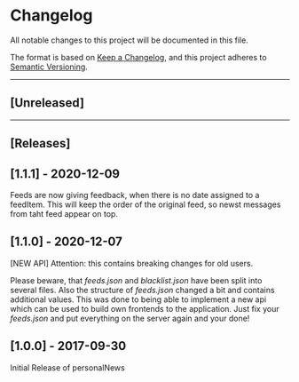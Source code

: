 # Changelog

All notable changes to this project will be documented in this file.

The format is based on [Keep a Changelog](https://keepachangelog.com/en/1.0.0/),
and this project adheres to [Semantic Versioning](https://semver.org/spec/v2.0.0.html).

---

## [Unreleased]

---

## [Releases]

## [1.1.1] - 2020-12-09

Feeds are now giving feedback, when there is no date assigned to a feedItem. This will keep the order of the original feed, so newst messages from taht feed appear on top.

## [1.1.0] - 2020-12-07

[NEW API]
Attention: this contains breaking changes for old users.

Please beware, that _feeds.json_ and _blacklist.json_ have been split into several files. Also the structure of _feeds.json_ changed a bit and contains additional values. This was done to being able to implement a new api which can be used to build own frontends to the application.
Just fix your _feeds.json_ and put everything on the server again and your done!

## [1.0.0] - 2017-09-30

Initial Release of personalNews
